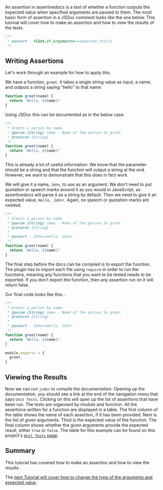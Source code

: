 An assertion in assertivedocs is a test of whether a function outputs 
the expected value when specified arguments are passed to them. The most basic form of 
assertion in a JSDoc comment looks like the one below. This tutorial will cover how 
to make an assertion and how to view the results of the tests.

```javascript
/**
 * @assert - <list,of,arguments>=>expected_result
 */
```

## Writing Assertions

Let's work through an example for how to apply this.

We have a function, `greet`. It takes a single string value as input, a name, and 
outputs a string saying "hello" to that name.

```javascript
function greet(name) {
  return `Hello, ${name}!`
}
```

Using JSDoc this can be documented as in the below case.

```javascript
/**
 * Greets a person by name.
 * @param {String} name - Name of the person to greet
 * @returns {String}
 */
function greet(name) {
  return `Hello, ${name}!`
}
```

This is already a lot of useful information: We know that the parameter should be a string 
and that the function will output a string at the end. However, we want to demonstrate that 
this does in fact work.

We will give it a name, `John`, to use as an argument. We don't need to put quotation or 
speech marks around it as you would in JavaScript, as assertivedocs will parse it as a 
string by default. Then we need to give it an expected value, `Hello, John!`. Again, no 
speech or quotation marks are needed.

```javascript
/**
 * Greets a person by name.
 * @param {String} name - Name of the person to greet
 * @returns {String}
 * 
 * @assert - John=>Hello, John!
 */
function greet(name) {
  return `Hello, ${name}!`
}
```

The final step before the docs can be compiled is to export the function. The plugin has to import each file 
using `require` in order to run the functions, meaning any functions that you want to be tested needs to be 
exported. If you don't export the function, then any assertion run on it will return false.

Our final code looks like this...

```javascript
/**
 * Greets a person by name.
 * @param {String} name - Name of the person to greet
 * @returns {String}
 * 
 * @assert - John=>Hello, John!
 */
function greet(name) {
  return `Hello, ${name}!`
}

module.exports = {
  greet,
}
```

## Viewing the Results

Now we can run `jsdoc` to compile the documentation. Opening up the documentation, you should see a link 
at the end of the navigation menu that says `Unit Tests`. Clicking on this will open up the list of assertions 
that have been run. The tests are organised by module and function. All the assertions written for a function 
are displayed in a table. The first column of the table shows the name of each assertion, if it has been 
provided. Next is the list of given arguments. Third is the expected value of the function. The final column 
shows whether the given arguments provide the expected result, either `true` or `false`. The table for this 
example can be found on this project's [`Unit Tests` page](/unit-tests).

## Summary

This tutorial has covered how to make an assertion and how to view the results.

The [next Tutorial will cover how to change the type of the arguments and expected value](/tutorial-typeoperators.html).